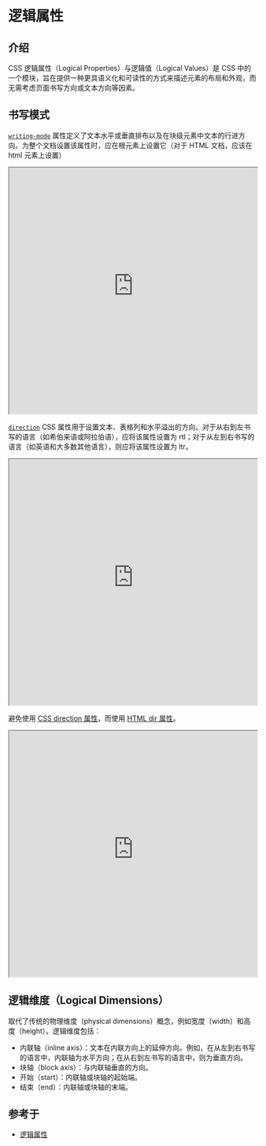 # 逻辑属性

## 介绍

CSS 逻辑属性（Logical Properties）与逻辑值（Logical Values）是 CSS 中的一个模块，旨在提供一种更具语义化和可读性的方式来描述元素的布局和外观，而无需考虑页面书写方向或文本方向等因素。

## 书写模式

[`writing-mode`](https://developer.mozilla.org/zh-CN/docs/Web/CSS/writing-mode) 属性定义了文本水平或垂直排布以及在块级元素中文本的行进方向。为整个文档设置该属性时，应在根元素上设置它（对于 HTML 文档，应该在 html 元素上设置）

<iframe width="100%" height="500" src="https://interactive-examples.mdn.mozilla.net/pages/css/writing-mode.html" loading="lazy"></iframe>

[`direction`](https://developer.mozilla.org/zh-CN/docs/Web/CSS/direction) CSS 属性用于设置文本、表格列和水平溢出的方向。对于从右到左书写的语言（如希伯来语或阿拉伯语），应将该属性设置为 rtl；对于从左到右书写的语言（如英语和大多数其他语言），则应将该属性设置为 ltr。

<iframe width="100%" height="500" src="https://interactive-examples.mdn.mozilla.net/pages/css/direction.html" loading="lazy"></iframe>

避免使用 [CSS direction 属性](https://developer.mozilla.org/zh-CN/docs/Web/CSS/direction)，而使用 [HTML dir 属性](https://developer.mozilla.org/zh-CN/docs/Web/HTML/Global_attributes/dir)。

<iframe width="100%" height="500" src="https://interactive-examples.mdn.mozilla.net/pages/tabbed/attribute-dir.html" loading="lazy"></iframe>

## 逻辑维度（Logical Dimensions）

取代了传统的物理维度（physical dimensions）概念，例如宽度（width）和高度（height）。逻辑维度包括：

- 内联轴（inline axis）：文本在内联方向上的延伸方向。例如，在从左到右书写的语言中，内联轴为水平方向；在从右到左书写的语言中，则为垂直方向。
- 块轴（block axis）：与内联轴垂直的方向。
- 开始（start）：内联轴或块轴的起始端。
- 结束（end）：内联轴或块轴的末端。

## 参考于

- [逻辑属性](https://developer.mozilla.org/zh-CN/docs/Web/CSS/CSS_logical_properties_and_values/Basic_concepts_of_logical_properties_and_values)
